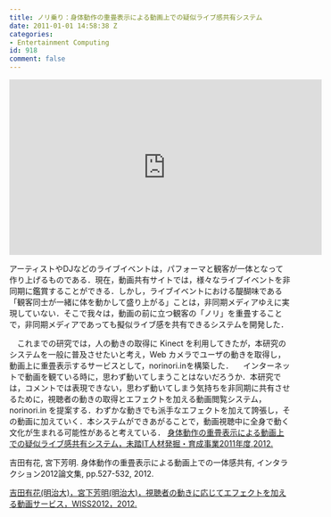 ```yaml
---
title: ノリ乗り：身体動作の重畳表示による動画上での疑似ライブ感共有システム
date: 2011-01-01 14:58:38 Z
categories:
- Entertainment Computing
id: 918
comment: false
---
```


<iframe width="560" height="315" src="https://www.youtube.com/embed/6i2zUad4lRA" frameborder="0" allowfullscreen></iframe>



アーティストやDJなどのライブイベントは，パフォーマと観客が一体となって作り上げるものである．現在，動画共有サイトでは，様々なライブイベントを非同期に鑑賞することができる．しかし，ライブイベントにおける醍醐味である「観客同士が一緒に体を動かして盛り上がる」ことは，非同期メディアゆえに実現していない．そこで我々は，動画の前に立つ観客の「ノリ」を重畳することで，非同期メディアであっても擬似ライブ感を共有できるシステムを開発した．

　これまでの研究では，人の動きの取得に Kinect を利用してきたが，本研究のシステムを一般に普及させたいと考え，Web カメラでユーザの動きを取得し，動画上に重畳表示するサービスとして，norinori.inを構築した．
　インターネットで動画を観ている時に，思わず動いてしまうことはないだろうか．本研究では，コメントでは表現できない，思わず動いてしまう気持ちを非同期に共有させるために，視聴者の動きの取得とエフェクトを加える動画閲覧システム，norinori.in を提案する．わずかな動きでも派手なエフェクトを加えて誇張し，その動画に加えていく．本システムができあがることで，動画視聴中に全身で動く文化が生まれる可能性があると考えている．
[身体動作の重畳表示による動画上での疑似ライブ感共有システム，未踏IT人材発掘・育成事業2011年度,2012.](https://www.ipa.go.jp/jinzai/mitou/2011/2011_1/gaiyou/k-3.html)

吉田有花, 宮下芳明. 身体動作の重畳表示による動画上での一体感共有, インタラクション2012論文集, pp.527-532, 2012.

[吉田有花(明治大)，宮下芳明(明治大)，視聴者の動きに応じてエフェクトを加える動画サービス，WISS2012，2012.](http://www.wiss.org/WISS2012Proceedings/demo/098.pdf)
